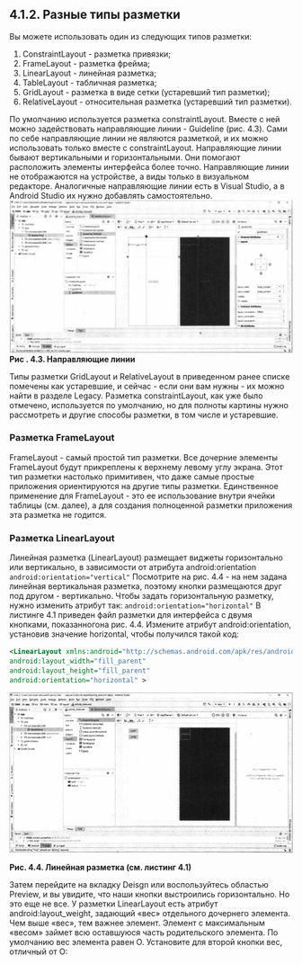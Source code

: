 ## 4.1.2. Разные типы разметки
Вы можете использовать один из следующих типов разметки:
1. ConstraintLayout - разметка привязки;
2. FrameLayout - разметка фрейма;
3. LinearLayout - линейная разметка;
4. TableLayout - табличная разметка;
5. GridLayout - разметка в виде сетки (устаревший тип разметки);
6. RеlаtivеLауоut - относительная разметка (устаревший тип разметки).

По умолчанию используется разметка constraintLayout. Вместе с ней можно задействовать направляющие линии - Guideline (рис. 4.3). Сами по себе направляющие линии не являются разметкой, и их можно использовать только вместе с constraintLayout. Направляющие линии бывают вертикальными и горизонтальными. Они помогают расположить элементы интерфейса более точно. Направляющие линии не отображаются на устройстве, а виды только в визуальном редакторе.
Аналогичные направляющие линии есть в Visual Studio, а в Android Studio их нужно добавлять самостоятельно.
![Img](https://github.com/DmitryTaran/MobileDevelopment/blob/main/1.png)
**Рис . 4.3. Направляющие линии**

Типы разметки GridLayout и RelativeLayout в приведенном ранее списке помечены как устаревшие, и сейчас - если они вам нужны - их можно найти в разделе Legacy. Разметка constraintLayout, как уже было отмечено, используется по умолчанию, но для полноты картины нужно рассмотреть и другие способы разметки, в том числе и устаревшие.

### Разметка FrameLayout
FrameLayout - самый простой тип разметки. Все дочерние элементы FrameLayout будут прикреплены к верхнему левому углу экрана. Этот тип разметки настолько примитивен, что даже самые простые приложения
ориентируются на другие типы разметки. Единственное применение для
FrameLayout - это ее использование внутри ячейки таблицы (см. далее), а для создания полноценной разметки приложения эта разметка не годится.

### Разметка LinearLayout

Линейная разметка (LinearLayout) размещает виджеты горизонтально или вертикально, в зависимости от атрибута android:orientation `android:orientation="vertical"`
Посмотрите на рис. 4.4 - на нем задана линейная вертикальная разметка, поэтому кнопки размещаются друг под другом - вертикально. Чтобы задать горизонтальную разметку, нужно изменить атрибут так:
`android:orientation="horizontal"`
В листинге 4.1 приведен файл разметки для интерфейса с двумя кнопками, показанногона рис. 4.4. Измените атрибут android:orientation, установив значение horizontal, чтобы получился такой код:
```xml
<LinearLayout xmlns:android="http://schemas.android.com/apk/res/android"
android:layout_width="fill_parent"
android:layout_height="fill_parent"
android:orientation="horizontal" >
```
![Img](https://github.com/DmitryTaran/MobileDevelopment/blob/main/2.png)

**Рис. 4.4. Линейная разметка (см. листинг 4.1)**

Затем перейдите на вкладку Deisgn или воспользуйтесь областью Preview, и вы увидите, что наши кнопки выстроились горизонтально.
Но это еще не все. У разметки LinearLayout есть атрибут android:layout_weight, задающий «вес» отдельного дочернего элемента. Чем выше «вес», тем важнее элемент. Элемент с максимальным «весом» займет всю оставшуюся часть родительского элемента. По умолчанию вес элемента равен О. Установите для второй кнопки вес, отличный от О:
